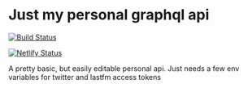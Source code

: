 # Just my personal graphql api
[![Build Status](https://travis-ci.com/ChrisW-B/PersonalApi.svg?branch=master)](https://travis-ci.com/ChrisW-B/PersonalApi)

[![Netlify Status](https://api.netlify.com/api/v1/badges/7e104dda-1939-4204-8c78-15745f2461b2/deploy-status)](https://app.netlify.com/sites/chrisbarry-personal-api/deploys)

A pretty basic, but easily editable personal api. Just needs a few env variables for twitter and lastfm access tokens
